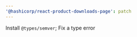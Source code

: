 ```yaml
---
'@hashicorp/react-product-downloads-page': patch
---
```


Install `@types/semver`; Fix a type error
